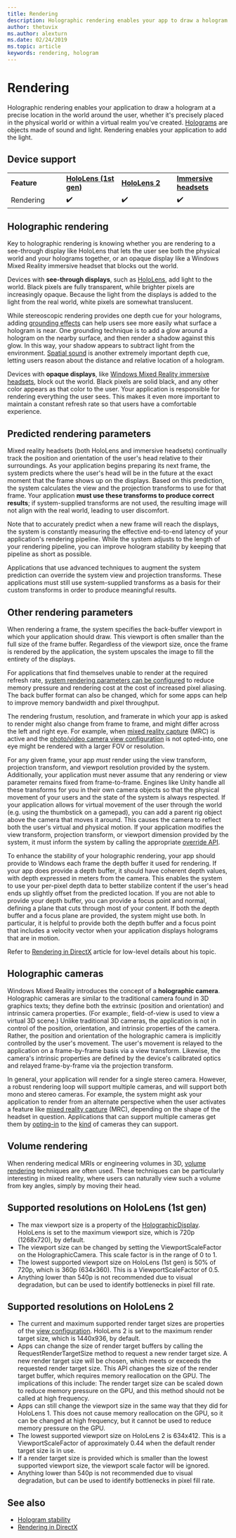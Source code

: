 ```yaml
---
title: Rendering
description: Holographic rendering enables your app to draw a hologram in a precise location in the world around the user, whether it's precisely placed in the physical world or within a virtual realm you've created.
author: thetuvix
ms.author: alexturn
ms.date: 02/24/2019
ms.topic: article
keywords: rendering, hologram
---
```



# Rendering

Holographic rendering enables your application to draw a hologram at a precise location in the world around the user, whether it's precisely placed in the physical world or within a virtual realm you've created. [Holograms](../../out-of-scope/hologram.md) are objects made of sound and light. Rendering enables your application to add the light.

## Device support

<table>
    <colgroup>
    <col width="25%" />
    <col width="25%" />
    <col width="25%" />
    <col width="25%" />
    </colgroup>
    <tr>
        <td><strong>Feature</strong></td>
        <td><a href="../../hololens-hardware-details.md"><strong>HoloLens (1st gen)</strong></a></td>
        <td><a href="https://docs.microsoft.com/hololens/hololens2-hardware"><strong>HoloLens 2</strong></td>
        <td><a href="../../discover/immersive-headset-hardware-details.md"><strong>Immersive headsets</strong></a></td>
    </tr>
     <tr>
        <td>Rendering</td>
        <td>✔️</td>
        <td>✔️</td>
        <td>✔️</td>
    </tr>
</table>

## Holographic rendering

Key to holographic rendering is knowing whether you are rendering to a see-through display like HoloLens that lets the user see both the physical world and your holograms together, or an opaque display like a Windows Mixed Reality immersive headset that blocks out the world.

Devices with **see-through displays**, such as [HoloLens](../../hololens-hardware-details.md), add light to the world. Black pixels are fully transparent, while brighter pixels are increasingly opaque. Because the light from the displays is added to the light from the real world, white pixels are somewhat translucent.

While stereoscopic rendering provides one depth cue for your holograms, adding [grounding effects](../../design/interaction-fundamentals.md) can help users see more easily what surface a hologram is near. One grounding technique is to add a glow around a hologram on the nearby surface, and then render a shadow against this glow. In this way, your shadow appears to subtract light from the environment. [Spatial sound](../../design/spatial-sound.md) is another extremely important depth cue, letting users reason about the distance and relative location of a hologram.

Devices with **opaque displays**, like [Windows Mixed Reality immersive headsets](../../discover/immersive-headset-hardware-details.md), block out the world. Black pixels are solid black, and any other color appears as that color to the user. Your application is responsible for rendering everything the user sees. This makes it even more important to maintain a constant refresh rate so that users have a comfortable experience.

## Predicted rendering parameters

Mixed reality headsets (both HoloLens and immersive headsets) continually track the position and orientation of the user's head relative to their surroundings. As your application begins preparing its next frame, the system predicts where the user's head will be in the future at the exact moment that the frame shows up on the displays. Based on this prediction, the system calculates the view and the projection transforms to use for that frame. Your application **must use these transforms to produce correct results**; if system-supplied transforms are not used, the resulting image will not align with the real world, leading to user discomfort.

Note that to accurately predict when a new frame will reach the displays, the system is constantly measuring the effective end-to-end latency of your application's rendering pipeline. While the system adjusts to the length of your rendering pipeline, you can improve hologram stability by keeping that pipeline as short as possible.

Applications that use advanced techniques to augment the system prediction can override the system view and projection transforms. These applications must still use system-supplied transforms as a basis for their custom transforms in order to produce meaningful results.

## Other rendering parameters

When rendering a frame, the system specifies the back-buffer viewport in which your application should draw. This viewport is often smaller than the full size of the frame buffer. Regardless of the viewport size, once the frame is rendered by the application, the system upscales the image to fill the entirety of the displays.

For applications that find themselves unable to render at the required refresh rate, [system rendering parameters can be configured](https://docs.microsoft.com/uwp/api/Windows.Graphics.Holographic.HolographicViewConfiguration#Windows_Graphics_Holographic_HolographicViewConfiguration) to reduce memory pressure and rendering cost at the cost of increased pixel aliasing. The back buffer format can also be changed, which for some apps can help to improve memory bandwidth and pixel throughput.

The rendering frustum, resolution, and framerate in which your app is asked to render might also change from frame to frame, and might differ across the left and right eye. For example, when [mixed reality capture](../../mixed-reality-capture.md) (MRC) is active and the [photo/video camera view configuration](https://docs.microsoft.com/uwp/api/Windows.Graphics.Holographic.HolographicViewConfigurationKind#Windows_Graphics_Holographic_HolographicViewConfigurationKind) is not opted-into, one eye might be rendered with a larger FOV or resolution.

For any given frame, your app *must* render using the view transform, projection transform, and viewport resolution provided by the system. Additionally, your application must never assume that any rendering or view parameter remains fixed from frame-to-frame. Engines like Unity handle all these transforms for you in their own camera objects so that the physical movement of your users and the state of the system is always respected. If your application allows for virtual movement of the user through the world (e.g. using the thumbstick on a gamepad), you can add a parent rig object above the camera that moves it around. This causes the camera to reflect both the user's virtual and physical motion. If your application modifies the view transform, projection transform, or viewport dimension provided by the system, it must inform the system by calling the appropriate [override API](https://docs.microsoft.com/uwp/api/Windows.Graphics.Holographic.HolographicCameraPose#Windows_Graphics_Holographic_HolographicCameraPose).

To enhance the stability of your holographic rendering, your app should provide to Windows each frame the depth buffer it used for rendering. If your app does provide a depth buffer, it should have coherent depth values, with depth expressed in meters from the camera. This enables the system to use your per-pixel depth data to better stabilize content if the user's head ends up slightly offset from the predicted location. If you are not able to provide your depth buffer, you can provide a focus point and normal, defining a plane that cuts through most of your content. If both the depth buffer and a focus plane are provided, the system might use both. In particular, it is helpful to provide both the depth buffer and a focus point that includes a velocity vector when your application displays holograms that are in motion.

Refer to [Rendering in DirectX](../native/rendering-in-directx.md) article for low-level details about his topic.

## Holographic cameras

Windows Mixed Reality introduces the concept of a **holographic camera**. Holographic cameras are similar to the traditional camera found in 3D graphics texts; they define both the extrinsic (position and orientation) and intrinsic camera properties. (For example:, field-of-view is used to view a virtual 3D scene.) Unlike traditional 3D cameras, the application is not in control of the position, orientation, and intrinsic properties of the camera. Rather, the position and orientation of the holographic camera is implicitly controlled by the user's movement. The user's movement is relayed to the application on a frame-by-frame basis via a view transform. Likewise, the camera's intrinsic properties are defined by the device's calibrated optics and relayed frame-by-frame via the projection transform.

In general, your application will render for a single stereo camera. However, a robust rendering loop will support multiple cameras, and will support both mono and stereo cameras. For example, the system might ask your application to render from an alternate perspective when the user activates a feature like [mixed reality capture](../../mixed-reality-capture.md) (MRC), depending on the shape of the headset in question. Applications that can support multiple cameras get them by [opting-in](https://docs.microsoft.com/uwp/api/Windows.Graphics.Holographic.HolographicViewConfiguration#Windows_Graphics_Holographic_HolographicViewConfiguration) to the [kind](https://docs.microsoft.com/uwp/api/Windows.Graphics.Holographic.HolographicViewConfigurationKind#Windows_Graphics_Holographic_HolographicViewConfigurationKind) of cameras they can support.

## Volume rendering

When rendering medical MRIs or engineering volumes in 3D, [volume rendering](volume-rendering.md) techniques are often used. These techniques can be particularly interesting in mixed reality, where users can naturally view such a volume from key angles, simply by moving their head.

## Supported resolutions on HoloLens (1st gen)

* The max viewport size is a property of the [HolographicDisplay](https://docs.microsoft.com/uwp/api/windows.graphics.holographic.holographicdisplay). HoloLens is set to the maximum viewport size, which is 720p (1268x720), by default.
* The viewport size can be changed by setting the ViewportScaleFactor on the HolographicCamera. This scale factor is in the range of 0 to 1.
* The lowest supported viewport size on HoloLens (1st gen) is 50% of 720p, which is 360p (634x360). This is a ViewportScaleFactor of 0.5.
* Anything lower than 540p is not recommended due to visual degradation, but can be used to identify bottlenecks in pixel fill rate.

## Supported resolutions on HoloLens 2

* The current and maximum supported render target sizes are properties of the [view configuration](https://docs.microsoft.com/uwp/api/Windows.Graphics.Holographic.HolographicViewConfiguration#Windows_Graphics_Holographic_HolographicViewConfiguration). HoloLens 2 is set to the maximum render target size, which is 1440x936, by default.
* Apps can change the size of render target buffers by calling the RequestRenderTargetSize method to request a new render target size. A new render target size will be chosen, which meets or exceeds the requested render target size. This API changes the size of the render target buffer, which requires memory reallocation on the GPU. The implications of this include: The render target size can be scaled down to reduce memory pressure on the GPU, and this method should not be called at high frequency.
* Apps can still change the viewport size in the same way that they did for HoloLens 1. This does not cause memory reallocation on the GPU, so it can be changed at high frequency, but it cannot be used to reduce memory pressure on the GPU.
* The lowest supported viewport size on HoloLens 2 is 634x412. This is a ViewportScaleFactor of approximately 0.44 when the default render target size is in use.
* If a render target size is provided which is smaller than the lowest supported viewport size, the viewport scale factor will be ignored.
* Anything lower than 540p is not recommended due to visual degradation, but can be used to identify bottlenecks in pixel fill rate.



## See also
* [Hologram stability](hologram-stability.md)
* [Rendering in DirectX](../native/rendering-in-directx.md)
